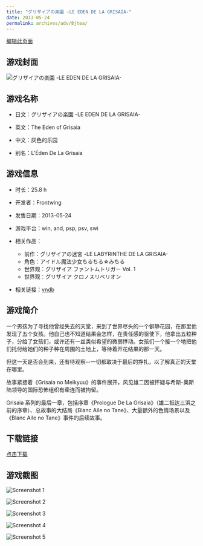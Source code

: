 ```yaml
---
title: "グリザイアの楽園 -LE EDEN DE LA GRISAIA-"
date: 2013-05-24
permalink: archives/adv/8jtea/
---
```

[编辑此页面](https://github.com/ACG-3/ADV3-source/blob/main/source/_posts/%E3%82%B0%E3%83%AA%E3%82%B6%E3%82%A4%E3%82%A2%E3%81%AE%E6%A5%BD%E5%9C%92%20-LE%20EDEN%20DE%20LA%20GRISAIA-.md)

## 游戏封面

![グリザイアの楽園 -LE EDEN DE LA GRISAIA-](https://pan.timero.xyz/d/onedrive/img_lib_001/%E3%82%B0%E3%83%AA%E3%82%B6%E3%82%A4%E3%82%A2%E3%81%AE%E6%A5%BD%E5%9C%92%20-LE%20EDEN%20DE%20LA%20GRISAIA-_cover.avif)


## 游戏名称

- 日文：グリザイアの楽園 -LE EDEN DE LA GRISAIA-
- 英文：The Eden of Grisaia
- 中文：灰色的乐园

- 别名：L'Éden De La Grisaia


## 游戏信息

- 时长：25.8 h
- 开发者：Frontwing
- 发售日期：2013-05-24
- 游戏平台：win, and, psp, psv, swi
- 相关作品：
   - 前作：グリザイアの迷宮 -LE LABYRINTHE DE LA GRISAIA-
   - 角色：アイドル魔法少女ちるちる☆みちる
   - 世界观：グリザイア ファントムトリガー Vol. 1
   - 世界观：グリザイア クロノスリベリオン

- 相关链接：[vndb](https://vndb.org/v7724)


## 游戏简介

一个男孩为了寻找他曾经失去的天堂，来到了世界尽头的一个僻静花园，在那里他发现了五个女孩。他自己也不知道结果会怎样，在责任感的驱使下，他拿出五粒种子，分给了女孩们，或许还有一丝类似希望的微弱悸动。女孩们一个接一个地把他们托付给她们的种子种在周围的土地上，等待着开花结果的那一天。

但这一天是否会到来，还有待观察--一切都取决于最后的挣扎，以了解真正的天堂在哪里。

故事紧接着《Grisaia no Meikyuu》的事件展开，风见雄二因被怀疑与希斯-奥斯陆领导的国际恐怖组织有牵连而被拘留。

Grisaia 系列的最后一章，包括序章《Prologue De La Grisaia》（雄二抵达三浜之前的序章）、总故事的大结局《Blanc Aile no Tane》、大量额外的色情场景以及《Blanc Aile no Tane》事件的后续故事。


## 下载链接

[点击下载](https://pan.timero.xyz/onedrive/adv_lib_001/%E3%82%B0%E3%83%AA%E3%82%B6%E3%82%A4%E3%82%A2%E3%81%AE%E6%A5%BD%E5%9C%92%20-LE%20EDEN%20DE%20LA%20GRISAIA-)


## 游戏截图


![Screenshot 1](https://pan.timero.xyz/d/onedrive/img_lib_001/%E3%82%B0%E3%83%AA%E3%82%B6%E3%82%A4%E3%82%A2%E3%81%AE%E6%A5%BD%E5%9C%92%20-LE%20EDEN%20DE%20LA%20GRISAIA-_Screenshot_1.avif)

![Screenshot 2](https://pan.timero.xyz/d/onedrive/img_lib_001/%E3%82%B0%E3%83%AA%E3%82%B6%E3%82%A4%E3%82%A2%E3%81%AE%E6%A5%BD%E5%9C%92%20-LE%20EDEN%20DE%20LA%20GRISAIA-_Screenshot_2.avif)

![Screenshot 3](https://pan.timero.xyz/d/onedrive/img_lib_001/%E3%82%B0%E3%83%AA%E3%82%B6%E3%82%A4%E3%82%A2%E3%81%AE%E6%A5%BD%E5%9C%92%20-LE%20EDEN%20DE%20LA%20GRISAIA-_Screenshot_3.avif)

![Screenshot 4](https://pan.timero.xyz/d/onedrive/img_lib_001/%E3%82%B0%E3%83%AA%E3%82%B6%E3%82%A4%E3%82%A2%E3%81%AE%E6%A5%BD%E5%9C%92%20-LE%20EDEN%20DE%20LA%20GRISAIA-_Screenshot_4.avif)

![Screenshot 5](https://pan.timero.xyz/d/onedrive/img_lib_001/%E3%82%B0%E3%83%AA%E3%82%B6%E3%82%A4%E3%82%A2%E3%81%AE%E6%A5%BD%E5%9C%92%20-LE%20EDEN%20DE%20LA%20GRISAIA-_Screenshot_5.avif)

